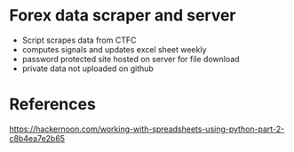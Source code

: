 # Forex data scraper and server
- Script scrapes data from CTFC
- computes signals and updates excel sheet weekly
- password protected site hosted on server for file download
- private data not uploaded on github

# References
https://hackernoon.com/working-with-spreadsheets-using-python-part-2-c8b4ea7e2b65





